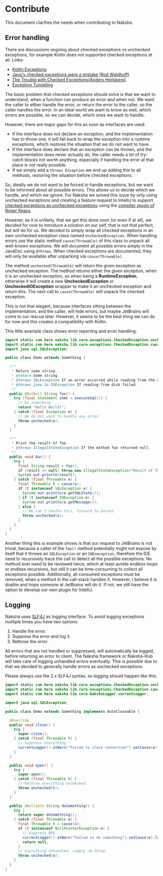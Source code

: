 # Contribute

This document clarifies the needs when contributing to Naksha.

## Error handling

There are discussions ongoing about checked exceptions vs unchecked exceptions, for example Kotlin does not supported checked exceptions at all. Links:

- [Kotlin Exceptions](https://kotlinlang.org/docs/exceptions.html)
- [Java's checked exceptions were a mistake (Rod Waldhoff)](https://radio-weblogs.com/0122027/stories/2003/04/01/JavasCheckedExceptionsWereAMistake.html)
- [The Trouble with Checked Exceptions(Anders Hejlsberg)](https://www.artima.com/intv/handcuffs.html)
- [Exception Tunneling](http://wiki.c2.com/?ExceptionTunneling)

The basic problem that checked exceptions should solve is that we want to understand, when a function can produce an error and when not. We want the caller to either handle the error, or return the error to the caller, so the caller handles the error. In an ideal world we want to know as well, which errors are possible, so we can decide, which ones we want to handle.

However, there are major gaps for this as soon as interfaces are used:

- If the interface does not declare an exception, and the implementation has to throw one, it will fall back to wrap the exception into a runtime exceptions, which restores the situation that we do not want to have.
- If the interface does declare that an exception can be thrown, and the implementation does never actually do, the caller needs a lot of try-catch blocks not worth anything, especially if handling the error at that place is not really possible.
- If we simply add a `throws Exception` we end up adding this to all methods, restoring the situation before checked exceptions.

So, ideally we do not want to be forced to handle exceptions, but we want to be informed about all possible errors. This allows us to decide which we handle, and which we ignore. For Naksha we solved this issue by only using unchecked exceptions and creating a feature request to IntelliJ to support [checked exceptions as unchecked exceptions](https://youtrack.jetbrains.com/issue/IDEA-325616/Support-Java-checked-exceptions-as-unchecked-exception-feature-improve-compatibility-with-Kotlin) using the [compiler plugin of Roger Keays](https://github.com/rogerkeays/unchecked).

However, as it is unlikely, that we get this done soon (or even if at all), we decided for now to introduce a solution on our self, that is not that perfect, but will do for us. We decided to simply wrap all checked exceptions in an own unchecked exception class named `UncheckedException`. When handling errors use the static method `cause(Throwable)` of this class to unpack all well-known exceptions. We will document all possible errors simply in the JavaDoc using `@throws`. When checked exceptions are documented, they will only be available after unpacking via `cause(Throwable)`.

The method `unchecked(Throwable)` will return the given exception as unchecked exception. The method returns either the given exception, when it is an unchecked exception, so when being a **RuntimeException**, otherwise it will create a new **UncheckedException** or **UncheckedIOException** wrapper to make it an unchecked exception and return this. The next call to `cause(Throwable)` will unpack the checked exception.

This is not that elegant, because interfaces sitting between the implementation, and the caller, will hide errors, but maybe JetBrains will come to our rescue later. However, it seems to be the best thing we can do for now and this creates a compatibility with Kotlin.

This little example class shows error reporting and error handling:

```java
import static com.here.naksha.lib.core.exceptions.CheckedException.unchecked;
import static com.here.naksha.lib.core.exceptions.CheckedException.cause;
import java.sql.SQLException;

public class Demo extends Something {

  /**
   * Return some string.
   * @return Some string.
   * @throws SQLException If an error occurred while reading from the database.
   * @throws java.io.IOException If reading from disk failed.
   */
  public @NotNull String foo() {
    try (final Statement stmt = executeSql()) {
      // Do something ...
      return "Hello World!";
    } catch (final Exception e) {
      // We do not want to handle any error.
      throw unchecked(e);
    }
  }

  /**
   * Print the result of foo.
   * @throws IllegalStateException If the method foo returned null.
   */
  public void bar() {
    try {
      final String result = foo();
      if (result == null) throw new IllegalStateException("Result of foo must not be null");
      System.out.println(result);
    } catch (final Throwable o) {
      final Throwable t = cause(o);
      if (t instanceof SQLException e) {
        System.out.println(e.getSQLState());
      } if (t instanceof IOException e) {
        System.out.println(e.getMessage());
      } else {
        // We can't handle this, forward to parent.
        throw unchecked(o);
      }
    }
  }
}
```

Another thing this is example shows is that our request to JetBrains is not trivial, because a caller of the `foo()` method potentially might not expose by itself that it throws an `SQLException` or an `IOExeception`, therefore the IDE need to recursively trace the call to detect all the possible exceptions. No method ever need to be reviewed twice, which at least avoids endless loops or endless recursions, but still it can be time-consuming to collect all exceptions possible. Additionally, all consumed exceptions must be removed, when a method in the call-stack handles it. However, I believe it is doable and hope someone at JetBrains will do it. If not, we still have the option to develop our own plugin for IntelliJ.

## Logging

Naksha uses [SLF4J](https://www.slf4j.org/manual.html) as logging interface. To avoid logging exceptions multiple times you have two options:

1) Handle the error.
2) Suppress the error and log it.
3) Rethrow the error.

All errors that are not handled or suppressed, will automatically be logged, before returning an error to client. The Naksha framework or Naksha-Hub will take care of logging unhandled errors eventually. This is possible due to that we decided to generally handle errors as unchecked exceptions.

Please always use the 2.x SLF4J syntax, so logging should happen like this:

```java
import static com.here.naksha.lib.core.exceptions.CheckedException.unchecked;
import static com.here.naksha.lib.core.exceptions.CheckedException.cause;
import static com.here.naksha.lib.core.NakshaLogger.currentLogger;

import java.sql.SQLException;

public class Demo extends Something implements AutoCloseable {

  @Override
  public void close() {
    try {
      super.close();
    } catch (final Throwable t) {
      // Suppress everything.
      currentLogger().atWarn("Failed to close connection").setCause(e).log();
    }
  }

  public void open() {
    try {
      super.open();
    } catch (final Throwable t) {
      // Rethrow everything unchecked.
      throw unchecked(t);
    }
  }

  public @Nullable String doSomething() {
    try {
      return super.doSomething();
    } catch (final Throwable o) {
      final Throwable t = cause(o);
      if (t instanceof NullPointerException e) {
        // Suppress NPE.
        currentLogger().atWarn("Failed to do something").setCause(e).log();
        return null;
      }
      // Everything unhandled, simply re-throw.
      throw unchecked(o);
    }
  }
}
```

